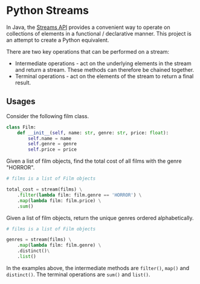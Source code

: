 # Python Streams

In Java, the [Streams API](https://docs.oracle.com/en/java/javase/17/docs/api/java.base/java/util/stream/Stream.html) provides
a convenient way to operate on collections of elements in a functional / declarative manner. This project is an attempt 
to create a Python equivalent. 

There are two key operations that can be performed on a stream:
- Intermediate operations - act on the underlying elements in the stream and return a stream. These methods can therefore 
be chained together.
- Terminal operations - act on the elements of the stream to return a final result.

## Usages
Consider the following film class.
```python
class Film:
    def __init__(self, name: str, genre: str, price: float):
        self.name = name
        self.genre = genre
        self.price = price
```
Given a list of film objects, find the total cost of all films with the genre "HORROR".
```python
# films is a list of Film objects

total_cost = stream(films) \
    .filter(lambda film: film.genre == 'HORROR') \
    .map(lambda film: film.price) \
    .sum()
```
Given a list of film objects, return the unique genres ordered alphabetically.
```python
# films is a list of Film objects

genres = stream(films) \
    .map(lambda film: film.genre) \
    .distinct()\
    .list()
```
In the examples above, the intermediate methods are `filter()`, `map()` and `distinct()`. The terminal operations are `sum()` and `list()`.


